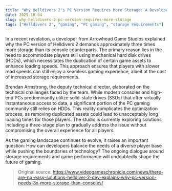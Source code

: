```yaml
---
title: "Why Helldivers 2's PC Version Requires More Storage: A Developer's Insight"
date: 2025-10-04
slug: why-helldivers-2-pc-version-requires-more-storage
tags: ["Helldivers 2", "gaming", "PC gaming", "storage requirements"]
---
```


In a recent revelation, a developer from Arrowhead Game Studios explained why the PC version of Helldivers 2 demands approximately three times more storage than its console counterparts. The primary reason lies in the need to accommodate players still using mechanical hard disk drives (HDDs), which necessitates the duplication of certain game assets to enhance loading speeds. This approach ensures that players with slower read speeds can still enjoy a seamless gaming experience, albeit at the cost of increased storage requirements.

Brendan Armstrong, the deputy technical director, elaborated on the technical challenges faced by the team. While modern consoles and high-end PCs predominantly utilize solid-state drives (SSDs) that offer virtually instantaneous access to data, a significant portion of the PC gaming community still relies on HDDs. This reality complicates the optimization process, as removing duplicated assets could lead to unacceptably long loading times for those players. The studio is currently exploring solutions, including a three-stage plan to gradually address the issue without compromising the overall experience for all players.

As the gaming landscape continues to evolve, it raises an important question: How can developers balance the needs of a diverse player base while pushing the boundaries of technology? The ongoing dialogue around storage requirements and game performance will undoubtedly shape the future of gaming.

> Original source: https://www.videogameschronicle.com/news/there-are-no-easy-solutions-helldiver-2-dev-explains-why-pc-version-needs-3x-more-storage-than-consoles/